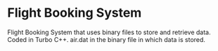 # Flight Booking System
Flight Booking System that uses binary files to store and retrieve data. Coded in Turbo C++.
air.dat in the binary file in which data is stored.
